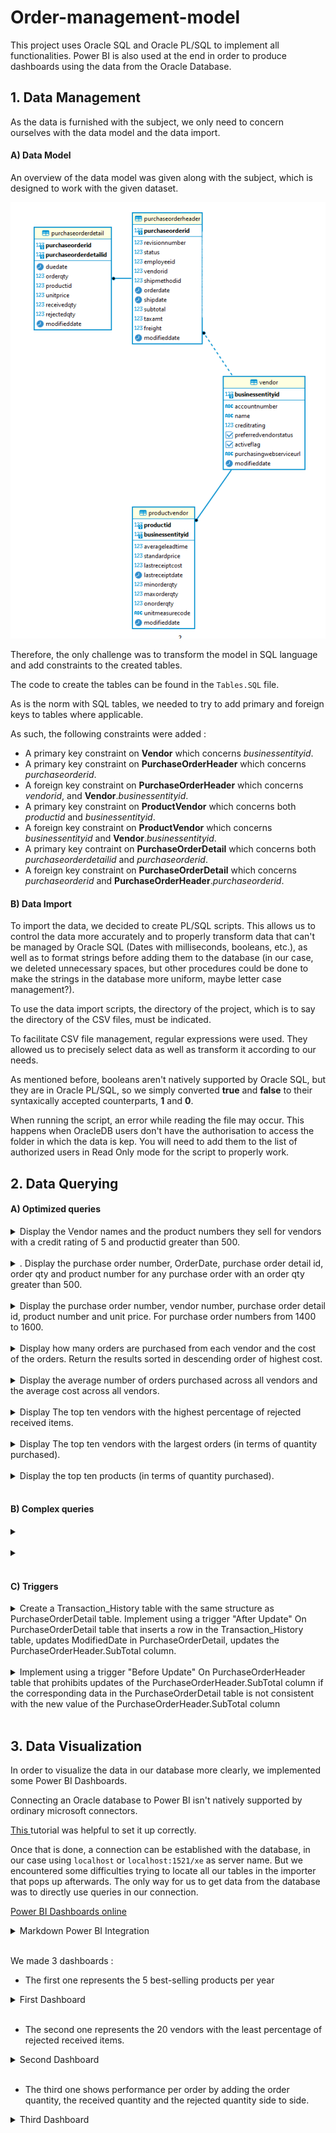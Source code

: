 # Order-management-model

This project uses Oracle SQL and Oracle PL/SQL to implement all functionalities.
Power BI is also used at the end in order to produce dashboards using the data from the Oracle Database.

## 1. Data Management

As the data is furnished with the subject, we only need to concern ourselves with the data model and the data import.

#### A) Data Model

An overview of the data model was given along with the subject, which is designed to work with the given dataset.

![Image not found](https://github.com/Pierrotpsy/Order-management-model/blob/main/Media/model.PNG)

Therefore, the only challenge was to transform the model in SQL language and add constraints to the created tables.

The code to create the tables can be found in the `Tables.SQL` file. 

As is the norm with SQL tables, we needed to try to add primary and foreign keys to tables where applicable.

As such, the following constraints were added : 
- A primary key constraint on **Vendor** which concerns *businessentityid*.
- A primary key constraint on **PurchaseOrderHeader** which concerns *purchaseorderid*.
- A foreign key constraint on **PurchaseOrderHeader** which concerns *vendorid*, and **Vendor**.*businessentityid*.
- A primary key constraint on **ProductVendor** which concerns both *productid* and *businessentityid*.
- A foreign key constraint on **ProductVendor** which concerns *businessentityid* and **Vendor**.*businessentityid*.
- A primary key contraint on **PurchaseOrderDetail** which concerns both *purchaseorderdetailid* and *purchaseorderid*.
- A foreign key constraint on **PurchaseOrderDetail** which concerns *purchaseorderid* and **PurchaseOrderHeader**.*purchaseorderid*.

#### B) Data Import

To import the data, we decided to create PL/SQL scripts. This allows us to control the data more accurately and to properly transform data that can't be managed by Oracle SQL (Dates with milliseconds, booleans, etc.), as well as to format strings before adding them to the database (in our case, we deleted unnecessary spaces, but other procedures could be done to make the strings in the database more uniform, maybe letter case management?).

To use the data import scripts, the directory of the project, which is to say the directory of the CSV files, must be indicated.

To facilitate CSV file management, regular expressions were used. They allowed us to precisely select data as well as transform it according to our needs.

As mentioned before, booleans aren't natively supported by Oracle SQL, but they are in Oracle PL/SQL, so we simply converted **true** and **false** to their syntaxically accepted counterparts, **1** and **0**.

When running the script, an error while reading the file may occur. This happens when OracleDB users don't have the authorisation to access the folder in which the data is kep. You will need to add them to the list of authorized users in Read Only mode for the script to properly work.

## 2. Data Querying

#### A) Optimized queries

<details>
    <summary>Display the Vendor names and the product numbers they sell for vendors with a credit rating of 5 and productid greater than 500.</summary>

```sql
```

![Image not found](link)
</details>

<br>

<details>
    <summary>. Display the purchase order number, OrderDate, purchase order detail id, order qty and product number for any purchase order with an order qty greater than 500.</summary>

```sql
```

![Image not found](link)
</details>

<br>

<details>
    <summary>Display the purchase order number, vendor number, purchase order detail id, product number and unit price. For purchase order numbers from 1400 to 1600.</summary>

```sql
```

![Image not found](link)
</details>

<br>

<details>
    <summary>Display how many orders are purchased from each vendor and the cost of the orders. Return the results sorted in descending order of highest cost.</summary>

```sql
```

![Image not found](link)
</details>

<br>

<details>
    <summary>Display the average number of orders purchased across all vendors and the average cost across all vendors.</summary>

```sql
```

![Image not found](link)
</details>

<br>

<details>
    <summary>Display The top ten vendors with the highest percentage of rejected received items.</summary>

```sql
```

![Image not found](link)
</details>

<br>

<details>
    <summary>Display The top ten vendors with the largest orders (in terms of quantity purchased).</summary>

```sql
```

![Image not found](link)
</details>

<br>

<details>
    <summary>Display the top ten products (in terms of quantity purchased).</summary>

```sql
```

![Image not found](link)
</details>

<br>

#### B) Complex queries

<details>
    <summary></summary>

```sql
```

![Image not found](link)
</details>

<br>

<details>
    <summary></summary>

```sql
```

![Image not found](link)
</details>

<br>

#### C) Triggers

<details>
    <summary>Create a Transaction_History table with the same structure as
PurchaseOrderDetail table. Implement using a trigger "After Update" On
PurchaseOrderDetail table that inserts a row in the Transaction_History table, updates ModifiedDate in PurchaseOrderDetail, updates the PurchaseOrderHeader.SubTotal column.</summary>

<br>

The **TransactionHistory** table was easy to create.

```sql
--drop table TransactionHistory;

create table TransactionHistory(
   purchaseorderid number(10),
   purchaseorderdetailid number(10),
   duedate date,
   orderqty number(10),
   productid number(10),
   unitprice number,
   receivedqty number(10),
   rejectedqty number(10),
   modifieddate date
);
```

As for the trigger, it is asked that the trigger modifies the modified date of the table it applies to. However, this is by definition not permitted by Oracle SQL using an **AFTER UPDATE** trigger and will throw a mutating table error (*ORA-04091*). 
Therefore, we decided to implement a **BEFORE UPDATE** trigger which allows such an update. This doesn't change anything else in the trigger, since the two other functionalities would also work in an **AFTER UPDATE** trigger.

Here is the code for the trigger : 

```sql
--drop trigger Trig_After_POD_Update;

create or replace trigger Trig_Before_POD_Update
before update on PurchaseOrderDetail 
for each row
DECLARE  
BEGIN 
    select CURRENT_TIMESTAMP into :new.modifieddate from dual;
    
    insert into TransactionHistory values (
            :new.purchaseorderid,
            :new.purchaseorderdetailid,
            :new.duedate,
            :new.orderqty,
            :new.productid,
            :new.unitprice,
            :new.receivedqty,
            :new.rejectedqty,
            :new.modifieddate
            );
            
    update PurchaseOrderHeader 
        set subtotal = :new.orderqty*:new.unitprice 
            - :old.orderqty*:old.unitprice 
            + subtotal 
        where purchaseorderid = :new.purchaseorderid;
END;
/

--update PurchaseOrderDetail set unitprice = 10, orderqty = 1 where purchaseorderdetailid = 2;

```

</details>

<br>

<details>
    <summary>Implement using a trigger "Before Update" On PurchaseOrderHeader table that prohibits updates of the PurchaseOrderHeader.SubTotal column if the corresponding data in the PurchaseOrderDetail table is not consistent with the new value of the PurchaseOrderHeader.SubTotal column</summary>

<br>

Here is the code for the trigger : 

```sql
--drop trigger Trig_Before_POH_Update;

create or replace trigger Trig_Before_POH_Update
before update of subtotal on PurchaseOrderHeader 
for each row
DECLARE  
    invalidSubtotal exception;
    subtotalHeader PurchaseOrderHeader.subtotal%TYPE;
    subtotalDetail PurchaseOrderHeader.subtotal%TYPE;
BEGIN 
    select sum(orderqty*unitprice) into subtotalDetail 
        from PurchaseOrderDetail 
        where purchaseorderid = :new.purchaseorderid 
        group by purchaseorderid;

    subtotalHeader := :new.subtotal;
    if(subtotalHeader != subtotalDetail)
    then 
        raise invalidSubtotal;
    end if;
    
EXCEPTION 
    when invalidSubtotal then
    raise_application_error(-20010, 'Subtotal does not match the amounts in the PurchaseOrderDetail table');
END;
/

--update PurchaseOrderHeader set subtotal = 10 where purchaseorderid = 2;
```

![Image not found](link)
</details>

<br>


## 3. Data Visualization

In order to visualize  the data in our database more clearly, we implemented some Power BI Dashboards. 

Connecting an Oracle database to Power BI isn't natively supported by ordinary microsoft connectors.

[This ](https://www.oracle.com/a/ocom/docs/database/microsoft-powerbi-connection-adw.pdf) tutorial was helpful to set it up correctly.

Once that is done, a connection can be established with the database, in our case using `localhost` or `localhost:1521/xe` as server name. But we encountered some difficulties trying to locate all our tables in the importer that pops up afterwards. The only way for us to get data from the database was to directly use queries in our connection.

[Power BI Dashboards online](https://app.powerbi.com/links/u8K7Vs41tz?ctid=88eebcae-d6e6-4ef7-bba4-4c34f4c2d5e0&pbi_source=linkShare&bookmarkGuid=72f1d9bc-bd99-4682-88e8-1821c84fd1d5)

<details>
    <summary>Markdown Power BI Integration</summary>

<iframe title="dahsboards" width="1140" height="541.25" src="https://app.powerbi.com/reportEmbed?reportId=f206ee89-df15-4f9b-9e49-79dd3a160089&autoAuth=true&ctid=88eebcae-d6e6-4ef7-bba4-4c34f4c2d5e0" frameborder="0" allowFullScreen="true"></iframe>

</details>

<br>



We made 3 dashboards :
- The first one represents the 5 best-selling products per year

<details>
    <summary>First Dashboard</summary>

The dashboard was generated using this query :
```sql
select purchaseorderdetail.productid,      
    sum(purchaseorderdetail.unitprice*purchaseorderdetail.orderqty) as amount,  
    EXTRACT(YEAR from purchaseorderdetail.duedate) as year 
    from purchaseorderdetail 
        inner join productvendor on (purchaseorderdetail.productid = productvendor.productid) 
    group by purchaseorderdetail.productid, 
            EXTRACT(YEAR from purchaseorderdetail.duedate) 
    order by year asc, 
        amount desc;

```

A rank column was then generated according to each year, and a filter was applied to only select the first 5 products of each year.

Formatting was then applied to the visual in order to emphasize the values and to sort them correctly.

![Image not found](https://github.com/Pierrotpsy/Order-management-model/blob/main/Media/dahsboards-1.png)
</details>

<br>

- The second one represents the 20 vendors with the least percentage of rejected received items.
<details>
    <summary>Second Dashboard</summary>

The dashboard was generated using this query :
```sql
select productvendor.businessentityid, 
    name, 
    100*sum(rejectedqty)/sum(receivedqty) as rejected
    from purchaseorderdetail 
        inner join productvendor on (purchaseorderdetail.productid = productvendor.productid)
        inner join vendor on (productvendor.businessentityid = vendor.businessentityid) 
    group by productvendor.businessentityid, name 
    order by rejected asc;
```

A rank column was then added and a filter was applied to select the first 20 vendors.

Formatting was then applied to the visual in order to emphasize the values and to sort them correctly.

Although the question asked for the first 5 vendors, that wasn't very interesting since the first 5 vendors all have a percentage of rejected received items of 0. So we decided to include the first 20 vendors to make it more pertinent.

![Image not found](https://github.com/Pierrotpsy/Order-management-model/blob/main/Media/dahsboards-2.png)
</details>

<br>

- The third one shows performance per order by adding the order quantity, the received quantity and the rejected quantity side to side.
<details>
    <summary>Third Dashboard</summary>

This dashboard was generated using this query :
```sql
select purchaseorderid, 
    orderqty, 
    receivedqty, 
    rejectedqty 
    from PurchaseOrderDetail;
```

Formatting was then applied to the visual in order to emphasize the three values and to sort them correctly.

![Image not found](https://github.com/Pierrotpsy/Order-management-model/blob/main/Media/dahsboards-3.png)
</details>

<br>

